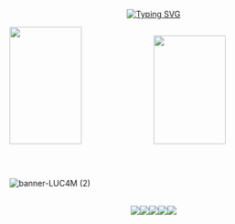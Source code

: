 <div align="center" style="text-align:center">

[![Typing SVG](https://readme-typing-svg.herokuapp.com?font=Mochiy+Pop+One&weight=900&pause=1000&color=DCDCDC&repeat=false&width=300&lines=Ol%C3%A1%2C+eu+sou+o+Lucam!+🤓)](https://git.io/typing-svg)
  
</div>

<div align="start">  
<img width="50%" height="205px" src="https://github-readme-stats.vercel.app/api?username=LUC4Mdv&show_icons=true&locale=pt-br&count_private=true&hide_border=true&hide_rank=true&title_color=DCDCDC&icon_color=6A5ACD&text_color=DCDCDC&bg_color=0d1117" /><img width="50%" height="190px" src="https://github.com/LUC4Mdv/luc4mdv/assets/136206047/f760b3bd-307c-48f2-bed5-b090ded8d46a">
</div>

##

<br>
<div>
  
![banner-LUC4M (2)](https://github.com/LUC4Mdv/luc4mdv/assets/136206047/e36a4260-cb6a-47cc-ab69-f2d36d4416c4)

</div>

<br>
<div align="center">
  <img src="https://readme-components.vercel.app/api?component=logo&logo=Windows&text=false&animation=spin&fill=black&textfill=bface6&"/><img src="https://readme-components.vercel.app/api?component=logo&logo=powershell&text=false&animation=spin&fill=black&textfill=bface6&"/><img src="https://readme-components.vercel.app/api?component=logo&logo=brave&text=false&animation=spin&fill=black&textfill=bface6&"/><img src="https://readme-components.vercel.app/api?component=logo&logo=visualstudio&text=false&animation=spin&fill=black&textfill=bface6&"/><img src="https://readme-components.vercel.app/api?component=logo&logo=javascript&text=false&animation=spin&fill=black&textfill=bface6&"/>
</div>
